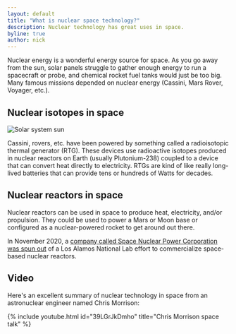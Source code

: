 ```yaml
---
layout: default
title: "What is nuclear space technology?"
description: Nuclear technology has great uses in space.
byline: true
author: nick
---
```


<div class="row">
<div class="col-md-8" markdown="1">

Nuclear energy is a wonderful energy source for space. As you go away from the
sun, solar panels struggle to gather enough energy to run a spacecraft or
probe, and chemical rocket fuel tanks would just be too big. Many famous
missions depended on nuclear energy (Cassini, Mars Rover, Voyager, etc.).

## Nuclear isotopes in space

<img class="img-fluid" src="/img/solar-system-insolence.png" alt="Solar system sun" title="Solar system sun" />

Cassini, rovers, etc. have been powered by something called a radioisotopic
thermal generator (RTG). These devices use radioactive isotopes produced in
nuclear reactors on Earth (usually Plutonium-238) coupled to a device that can
convert heat directly to electricity. RTGs are kind of like really long-lived
batteries that can provide tens or hundreds of Watts for decades.

## Nuclear reactors in space

Nuclear reactors can be used in space to produce heat, electricity, and/or
propulsion. They could be used to power a Mars or Moon base or configured as a
nuclear-powered rocket to get around out there.

In November 2020, a [company called Space Nuclear Power Corporation was spun
out](https://www.nucnet.org/news/new-us-company-to-develop-los-alamos-kilopower-reactor-11-5-2020)
of a Los Alamos National Lab effort to commercialize space-based nuclear reactors.

## Video

Here's an excellent summary of nuclear technology in space from an
astronuclear engineer named Chris Morrison:

<div class="ratio ratio-16x9">
{% include youtube.html id="39LGrJkDmho" title="Chris Morrison space talk" %}
</div>
